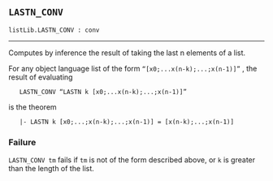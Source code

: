 ## `LASTN_CONV`

``` hol4
listLib.LASTN_CONV : conv
```

------------------------------------------------------------------------

Computes by inference the result of taking the last n elements of a
list.

For any object language list of the form `“[x0;...x(n-k);...;x(n-1)]”` ,
the result of evaluating

``` hol4
   LASTN_CONV “LASTN k [x0;...x(n-k);...;x(n-1)]”
```

is the theorem

``` hol4
   |- LASTN k [x0;...;x(n-k);...;x(n-1)] = [x(n-k);...;x(n-1)]
```

### Failure

`LASTN_CONV tm` fails if `tm` is not of the form described above, or `k`
is greater than the length of the list.
